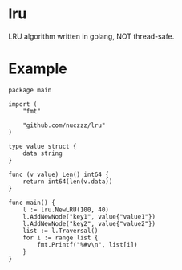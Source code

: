 # lru
LRU algorithm written in golang, NOT thread-safe.

# Example
```
package main

import (
	"fmt"

	"github.com/nuczzz/lru"
)

type value struct {
	data string
}

func (v value) Len() int64 {
	return int64(len(v.data))
}

func main() {
	l := lru.NewLRU(100, 40)
	l.AddNewNode("key1", value{"value1"})
	l.AddNewNode("key2", value{"value2"})
	list := l.Traversal()
	for i := range list {
		fmt.Printf("%#v\n", list[i])
	}
}
```